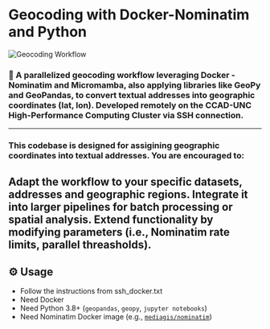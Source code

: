 # Geocoding with Docker-Nominatim and Python

![Geocoding Workflow](Geocoding/pic.jpg)  

### 🚀 A parallelized geocoding workflow leveraging **Docker - Nominatim** and **Micromamba**, also applying libraries like **GeoPy** and **GeoPandas**, to convert textual addresses into geographic coordinates (lat, lon). Developed remotely on the CCAD-UNC High-Performance Computing Cluster via SSH connection.  
-----------------------------------------------------------------------------------------------------------------------------------------------
### This codebase is designed for assigining geographic coordinates into textual addresses. You are encouraged to:

Adapt the workflow to your specific datasets, addresses and geographic regions.
Integrate it into larger pipelines for batch processing or spatial analysis.
Extend functionality by modifying parameters (i.e., Nominatim rate limits, parallel threasholds).
-----------------------------------------------------------------------------------------------------------------------------------------------

## ⚙️ Usage

- Follow the instructions from ssh_docker.txt
- Need Docker
- Need Python 3.8+ (`geopandas`, `geopy`, `jupyter notebooks`)
- Need Nominatim Docker image (e.g., [`mediagis/nominatim`](https://github.com/mediagis/nominatim-docker))

